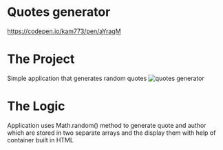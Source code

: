 # Quotes generator
https://codepen.io/kam773/pen/aYragM
# The Project
Simple application that generates random quotes
![quotes generator](https://user-images.githubusercontent.com/33424405/43582179-cec8d584-965b-11e8-8819-ca301fadeae9.png)
# The Logic
Application uses Math.random() method to generate quote and author which are stored in two separate arrays and the display them with help of container built in HTML
